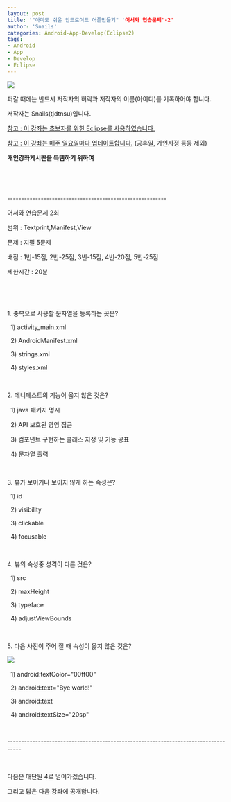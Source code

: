 ```yaml
---
layout: post
title: '"아마도 쉬운 안드로이드 어플만들기" '어서와 연습문제'-2'
author: 'Snails'
categories: Android-App-Develop(Eclipse2)
tags:
- Android
- App
- Develop
- Eclipse
---
```



<script> location.href='https://cafe.naver.com/develoid/274107' ; </script>

<p><img src="https://dthumb-phinf.pstatic.net/?src=%22http%3A%2F%2Fpostfiles3.naver.net%2F20130523_178%2Ftjdtnsu_1369283538974akCh1_JPEG%2Fand.jpg%3Ftype%3Dw2%22&amp;type=cafe_wa740"></p>
<p>퍼갈 때에는 반드시 저작자의 허락과 저작자의 이름(아이디)를 기록하어야 합니다.</p>
<p>저작자는 Snails(tjdtnsu)입니다.</p>
<p><u>참고 : 이 강좌는 초보자를 위한 Eclipse를 사용하였습니다.</u></p>
<p><u>참고 : 이 강좌는 매주 일요일마다 업데이트합니다.</u> (공휴일, 개인사정 등등 제외)</p>
<p><strong>개인강좌게시판을 득템하기 위하여</strong>&nbsp;</p>
<p></p>
<p></p>
<p>&nbsp;</p>
<p>&nbsp;</p>
<p>---------------------------------------------------------</p>
<p>어서와 연습문제 2회</p>
<p>범위 : Textprint,Manifest,View</p>
<p>문제 : 지필 5문제</p>
<p>배점 : 1번-15점, 2번-25점, 3번-15점, 4번-20점, 5번-25점</p>
<p>제한시간 : 20분</p>
<p>&nbsp;</p>
<p>&nbsp;</p>
<p>1. 중복으로 사용할 문자열을 등록하는 곳은?</p>
<p>&nbsp; 1) activity_main.xml</p>
<p>&nbsp; 2) AndroidManifest.xml</p>
<p>&nbsp; 3) strings.xml</p>
<p>&nbsp; 4)&nbsp;styles.xml</p>
<p>&nbsp;</p>
<p>2. 메니페스트의 기능이 옳지 않은 것은?</p>
<p>&nbsp; 1) java 패키지 명시</p>
<p>&nbsp; 2) API 보호된 영영 접근</p>
<p>&nbsp; 3) 컴포넌트 구현하는 클래스 지정 및 기능 공표</p>
<p>&nbsp; 4) 문자열 출력</p>
<p>&nbsp;</p>
<p>3. 뷰가 보이거나 보이지 않게 하는 속성은?</p>
<p>&nbsp; 1) id</p>
<p>&nbsp; 2) visibility</p>
<p>&nbsp; 3) clickable</p>
<p>&nbsp; 4) focusable</p>
<p>&nbsp;</p>
<p>4. 뷰의 속성중 성격이 다른 것은?</p>
<p>&nbsp; 1) src</p>
<p>&nbsp; 2) maxHeight</p>
<p>&nbsp; 3) typeface</p>
<p>&nbsp; 4) adjustViewBounds</p>
<p>&nbsp;</p>
<p>5. 다음 사진이 주어 질 때 속성이 옳지 않은 것은?&nbsp;</p>
<p><img src="https://dthumb-phinf.pstatic.net/?src=%22http%3A%2F%2Fblogfiles.naver.net%2F20130707_198%2Ftjdtnsu_1373178936897hzKNB_PNG%2F%25C1%25A6%25B8%25F1_%25BE%25F8%25C0%25BD.png%22&amp;type=cafe_wa740">&nbsp;</p>
<p>&nbsp; 1) android:textColor="00ff00"</p>
<p>&nbsp; 2) android:text="Bye world!"</p>
<p>&nbsp; 3) android:text</p>
<p>&nbsp; 4) android:textSize="20sp"</p>
<p>&nbsp;</p>
<p>-----------------------------------------------------------------------------------</p>
<p>&nbsp;</p>
<p>다음은 대단원 4로 넘어가겠습니다. </p>
<p>그리고 답은 다음 강좌에 공개합니다.</p>
<p>&nbsp;</p>
<!-- Not Allowed Attribute Filtered ( se2_tbl_template="8") -->
